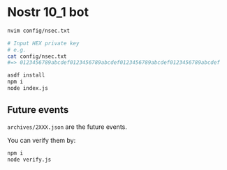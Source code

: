 # Nostr 10_1 bot

```sh
nvim config/nsec.txt

# Input HEX private key
# e.g.
cat config/nsec.txt
#=> 0123456789abcdef0123456789abcdef0123456789abcdef0123456789abcdef

asdf install
npm i
node index.js
```

## Future events

`archives/2XXX.json` are the future events.

You can verify them by:

```sh
npm i
node verify.js
```
